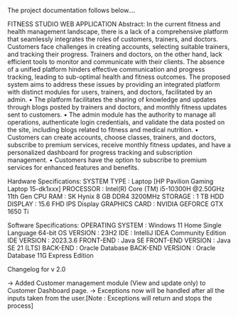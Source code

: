 The project documentation follows below....

FITNESS STUDIO WEB APPLICATION Abstract: In the current fitness and health management landscape, there is a lack of a comprehensive platform that seamlessly integrates the roles of customers, trainers, and doctors. Customers face challenges in creating accounts, selecting suitable trainers, and tracking their progress. Trainers and doctors, on the other hand, lack efficient tools to monitor and communicate with their clients. The absence of a unified platform hinders effective communication and progress tracking, leading to sub-optimal health and fitness outcomes. The proposed system aims to address these issues by providing an integrated platform with distinct modules for users, trainers, and doctors, facilitated by an admin. • The platform facilitates the sharing of knowledge and updates through blogs posted by trainers and doctors, and monthly fitness updates sent to customers. • The admin module has the authority to manage all operations, authenticate login credentials, and validate the data posted on the site, including blogs related to fitness and medical nutrition. • Customers can create accounts, choose classes, trainers, and doctors, subscribe to premium services, receive monthly fitness updates, and have a personalized dashboard for progress tracking and subscription management. • Customers have the option to subscribe to premium services for enhanced features and benefits.

Hardware Specifications: SYSTEM TYPE : Laptop [HP Pavilion Gaming Laptop 15-dk1xxx] PROCESSOR : Intel(R) Core (TM) i5-10300H @2.50GHz 11th Gen CPU RAM : SK Hynix 8 GB DDR4 3200MHz STORAGE : 1 TB HDD DISPLAY : 15.6 FHD IPS Display GRAPHICS CARD : NVIDIA GEFORCE GTX 1650 Ti

Software Specifications: OPERATING SYSTEM : Windows 11 Home Single Language 64-bit OS VERSION : 23H2 IDE : IntelliJ IDEA Community Edition IDE VERSION : 2023.3.6 FRONT-END : Java SE FRONT-END VERSION : Java SE 21 (LTS) BACK-END : Oracle Database BACK-END VERSION : Oracle Database 11G Express Edition

Changelog for v 2.0

-> Added Customer management module (View and update only) to Customer Dashboard page.
-> Exceptions now will be handled after all the inputs taken from the user.[Note : Exceptions will return and stops the process]
